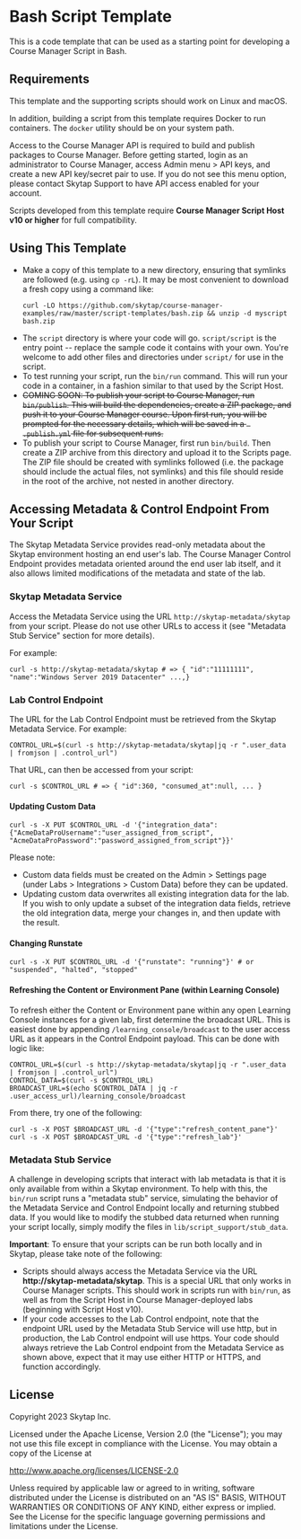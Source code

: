 # Bash Script Template

This is a code template that can be used as a starting point for developing a Course Manager Script in Bash.

## Requirements

This template and the supporting scripts should work on Linux and macOS. 

In addition, building a script from this template requires Docker to run containers. The `docker` utility should be on your system path.

Access to the Course Manager API is required to build and publish packages to Course Manager. Before getting started, login as an administrator to Course Manager, access Admin menu > API keys, and create a new API key/secret pair to use. If you do not see this menu option, please contact Skytap Support to have API access enabled for your account.

Scripts developed from this template require **Course Manager Script Host v10 or higher** for full compatibility.

## Using This Template

* Make a copy of this template to a new directory, ensuring that symlinks are followed (e.g. using `cp -rL`). It may be most convenient to download a fresh copy using a command like:
    ```
    curl -LO https://github.com/skytap/course-manager-examples/raw/master/script-templates/bash.zip && unzip -d myscript bash.zip
    ```
* The `script` directory is where your code will go. `script/script` is the entry point -- replace the sample code it contains with your own. You're welcome to add other files and directories under `script/` for use in the script.
* To test running your script, run the `bin/run` command. This will run your code in a container, in a fashion similar to that used by the Script Host.
* ~~COMING SOON: To publish your script to Course Manager, run `bin/publish`. This will build the dependencies, create a ZIP package, and push it to your Course Manager course. Upon first run, you will be prompted for the necessary details, which will be saved in a ` .publish.yml` file for subsequent runs.~~
* To publish your script to Course Manager, first run `bin/build`. Then create a ZIP archive from this directory and upload it to the Scripts page. The ZIP file should be created with symlinks followed (i.e. the package should include the actual files, not symlinks) and this file should reside in the root of the archive, not nested in another directory.

## Accessing Metadata & Control Endpoint From Your Script

The Skytap Metadata Service provides read-only metadata about the Skytap environment hosting an end user's lab. The Course Manager Control Endpoint provides metadata oriented around the end user lab itself, and it also allows limited modifications of the metadata and state of the lab.

### Skytap Metadata Service

Access the Metadata Service using the URL `http://skytap-metadata/skytap` from your script. Please do not use other URLs to access it (see "Metadata Stub Service" section for more details). 

For example:

```
curl -s http://skytap-metadata/skytap # => { "id":"11111111", "name":"Windows Server 2019 Datacenter" ...,}
```

### Lab Control Endpoint

The URL for the Lab Control Endpoint must be retrieved from the Skytap Metadata Service. For example:

```
CONTROL_URL=$(curl -s http://skytap-metadata/skytap|jq -r ".user_data | fromjson | .control_url")
```

That URL, can then be accessed from your script:

```
curl -s $CONTROL_URL # => { "id":360, "consumed_at":null, ... }
```


#### Updating Custom Data

```
curl -s -X PUT $CONTROL_URL -d '{"integration_data": {"AcmeDataProUsername":"user_assigned_from_script", "AcmeDataProPassword":"password_assigned_from_script"}}'
```

Please note:
* Custom data fields must be created on the Admin > Settings page (under Labs > Integrations > Custom Data) before they can be updated.
* Updating custom data overwrites all existing integration data for the lab. If you wish to only update a subset of the integration data fields, retrieve the old integration data, merge your changes in, and then update with the result.


#### Changing Runstate

```
curl -s -X PUT $CONTROL_URL -d '{"runstate": "running"}' # or "suspended", "halted", "stopped"
```

#### Refreshing the Content or Environment Pane (within Learning Console)

To refresh either the Content or Environment pane within any open Learning Console instances for a given lab, first determine the broadcast URL. This is easiest done by appending `/learning_console/broadcast` to the user access URL as it appears in the Control Endpoint payload. This can be done with logic like:

```
CONTROL_URL=$(curl -s http://skytap-metadata/skytap|jq -r ".user_data | fromjson | .control_url")
CONTROL_DATA=$(curl -s $CONTROL_URL)
BROADCAST_URL=$(echo $CONTROL_DATA | jq -r .user_access_url)/learning_console/broadcast
```

From there, try one of the following:

```
curl -s -X POST $BROADCAST_URL -d '{"type":"refresh_content_pane"}'
curl -s -X POST $BROADCAST_URL -d '{"type":"refresh_lab"}'
```

### Metadata Stub Service

A challenge in developing scripts that interact with lab metadata is that it is only available from within a Skytap environment. To help with this, the `bin/run` script runs a "metadata stub" service, simulating the behavior of the Metadata Service and Control Endpoint locally and returning stubbed data. If you would like to modify the stubbed data returned when running your script locally, simply modify the files in `lib/script_support/stub_data`.

**Important**: To ensure that your scripts can be run both locally and in Skytap, please take note of the following:

* Scripts should always access the Metadata Service via the URL **http://skytap-metadata/skytap**. This is a special URL that only works in Course Manager scripts. This should work in scripts run with `bin/run`, as well as from the Script Host in Course Manager-deployed labs (beginning with Script Host v10).
* If your code accesses to the Lab Control endpoint, note that the endpoint URL used by the Metadata Stub Service will use http, but in production, the Lab Control endpoint will use https. Your code should always retrieve the Lab Control endpoint from the Metadata Service as shown above, expect that it may use either HTTP or HTTPS, and function accordingly.


## License

Copyright 2023 Skytap Inc.

Licensed under the Apache License, Version 2.0 (the "License");
you may not use this file except in compliance with the License.
You may obtain a copy of the License at

<http://www.apache.org/licenses/LICENSE-2.0>

Unless required by applicable law or agreed to in writing, software
distributed under the License is distributed on an "AS IS" BASIS,
WITHOUT WARRANTIES OR CONDITIONS OF ANY KIND, either express or implied.
See the License for the specific language governing permissions and
limitations under the License.
